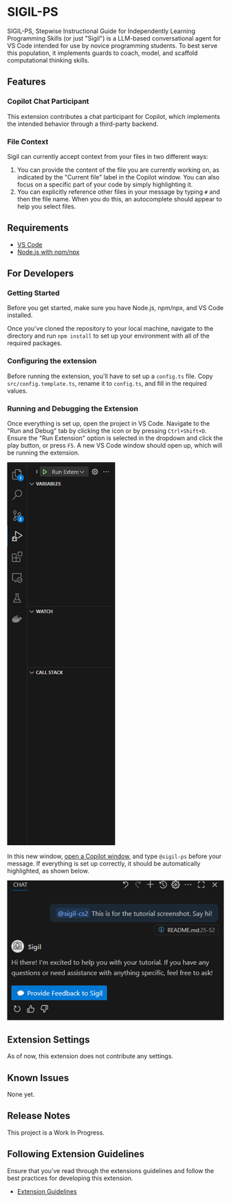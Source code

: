 # SIGIL-PS
SIGIL-PS, Stepwise Instructional Guide for Independently Learning Programming Skills (or just "Sigil") is a LLM-based conversational agent for VS Code intended for use by novice programming students. To best serve this population, it implements guards to coach, model, and scaffold computational thinking skills.

## Features

### Copilot Chat Participant
This extension contributes a chat participant for Copilot, which implements the intended behavior through a third-party backend.

### File Context
Sigil can currently accept context from your files in two different ways:
1. You can provide the content of the file you are currently working on, as indicated by the "Current file" label in the Copilot window. You can also focus on a specific part of your code by simply highlighting it.
2. You can explicitly reference other files in your message by typing `#` and then the file name. When you do this, an autocomplete should appear to help you select files.

## Requirements

- [VS Code](https://code.visualstudio.com/download)
- [Node.js with npm/npx](https://nodejs.org/en/download/package-manager)

## For Developers

### Getting Started

Before you get started, make sure you have Node.js, npm/npx, and VS Code installed.

Once you've cloned the repository to your local machine, navigate to the directory and run `npm install` to set up your environment with all of the required packages.

### Configuring the extension

Before running the extension, you'll have to set up a `config.ts` file. Copy `src/config.template.ts`, rename it to `config.ts`, and fill in the required values.

### Running and Debugging the Extension

Once everything is set up, open the project in VS Code. Navigate to the "Run and Debug" tab by clicking the icon or by pressing `Ctrl+Shift+D`. Ensure the "Run Extension" option is selected in the dropdown and click the play button, or press `F5`. A new VS Code window should open up, which will be running the extension.

![Run and Debug Panel](/images/how_to_run.png)

In this new window, [open a Copilot window](https://code.visualstudio.com/docs/copilot/getting-started-chat#:~:text=Press%20Ctrl%2BI%20on%20your,make%20the%20port%20number%20configurable.), and type `@sigil-ps` before your message. If everything is set up correctly, it should be automatically highlighted, as shown below.

![Talking to Sigil](/images/chat_panel.png)

## Extension Settings

As of now, this extension does not contribute any settings.

## Known Issues

None yet.

## Release Notes

This project is a Work In Progress.

## Following Extension Guidelines

Ensure that you've read through the extensions guidelines and follow the best practices for developing this extension.

* [Extension Guidelines](https://code.visualstudio.com/api/references/extension-guidelines)